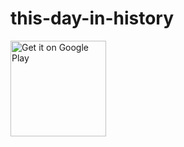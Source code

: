 # this-day-in-history

<a href='https://play.google.com/store/apps/details?id=com.emdevsite.todayhist&pcampaignid=MKT-Other-global-all-co-prtnr-py-PartBadge-Mar2515-1'>
  <img alt='Get it on Google Play' src='https://play.google.com/intl/en_us/badges/images/generic/en_badge_web_generic.png' width="153"/>
</a>
